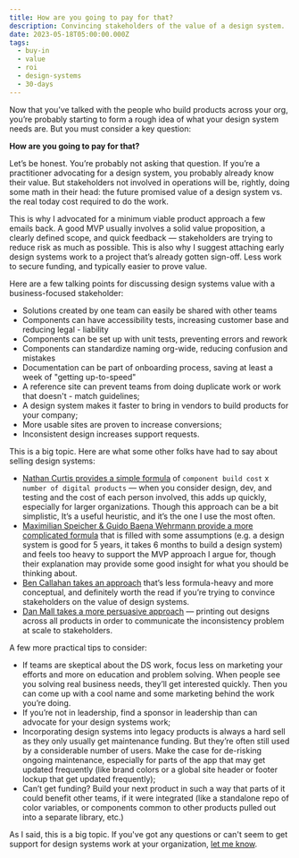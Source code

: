 ```yaml
---
title: How are you going to pay for that?
description: Convincing stakeholders of the value of a design system.
date: 2023-05-18T05:00:00.000Z
tags:
  - buy-in
  - value
  - roi
  - design-systems
  - 30-days
---
```


Now that you’ve talked with the people who build products across your org, you’re probably starting to form a rough idea of what your design system needs are. But you must consider a key question:

**How are you going to pay for that?**

Let’s be honest. You’re probably not asking that question. If you’re a practitioner advocating for a design system, you probably already know their value.
But stakeholders not involved in operations will be, rightly, doing some math in their head: the future promised value of a design system vs. the real today cost required to do the work.

This is why I advocated for a minimum viable product approach a few emails back. A good MVP usually involves a solid value proposition, a clearly defined scope, and quick feedback — stakeholders are trying to reduce risk as much as possible. This is also why I suggest attaching early design systems work to a project that’s already gotten sign-off. Less work to secure funding, and typically easier to prove value.

Here are a few talking points for discussing design systems value with a business-focused stakeholder:

- Solutions created by one team can easily be shared with other teams
- Components can have accessibility tests, increasing customer base and reducing legal - liability
- Components can be set up with unit tests, preventing errors and rework
- Components can standardize naming org-wide, reducing confusion and mistakes
- Documentation can be part of onboarding process, saving at least a week of "getting up-to-speed"
- A reference site can prevent teams from doing duplicate work or work that doesn't - match guidelines;
- A design system makes it faster to bring in vendors to build products for your company;
- More usable sites are proven to increase conversions;
- Inconsistent design increases support requests.

This is a big topic. Here are what some other folks have had to say about selling design systems:

- [Nathan Curtis provides a simple formula](https://medium.com/eightshapes-llc/and-you-thought-buttons-were-easy-26eb5b5c1871) of `component build cost` x `number of digital products` — when you consider design, dev, and testing and the cost of each person involved, this adds up quickly, especially for larger organizations. Though this approach can be a bit simplistic, It’s a useful heuristic, and it’s the one I use the most often.
- [Maximilian Speicher & Guido Baena Wehrmann provide a more complicated formula](https://www.smashingmagazine.com/2022/09/formula-roi-design-system/) that is filled with some assumptions (e.g. a design system is good for 5 years, it takes 6 months to build a design system) and feels too heavy to support the MVP approach I argue for, though their explanation may provide some good insight for what you should be thinking about.
- [Ben Callahan takes an approach](https://alistapart.com/article/selling-design-systems/) that’s less formula-heavy and more conceptual, and definitely worth the read if you’re trying to convince stakeholders on the value of design systems.
- [Dan Mall takes a more persuasive approach](https://danmall.com/posts/selling-design-systems/) — printing out designs across all products in order to communicate the inconsistency problem at scale to stakeholders.

A few more practical tips to consider:

- If teams are skeptical about the DS work, focus less on marketing your efforts and more on education and problem solving. When people see you solving real business needs, they’ll get interested quickly. Then you can come up with a cool name and some marketing behind the work you’re doing.
- If you’re not in leadership, find a sponsor in leadership than can advocate for your design systems work;
- Incorporating design systems into legacy products is always a hard sell as they only usually get maintenance funding. But they’re often still used by a considerable number of users. Make the case for de-risking ongoing maintenance, especially for parts of the app that may get updated frequently (like brand colors or a global site header or footer lockup that get updated frequently);
- Can’t get funding? Build your next product in such a way that parts of it could benefit other teams, if it were integrated (like a standalone repo of color variables, or components common to other products pulled out into a separate library, etc.)

As I said, this is a big topic. If you've got any questions or can't seem to get support for design systems work at your organization, [let me know](/contact/).